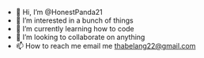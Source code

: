 - 👋 Hi, I’m @HonestPanda21
- 👀 I’m interested in a bunch of things
- 🌱 I’m currently learning how to code
- 💞️ I’m looking to collaborate on anything
- 📫 How to reach me email me thabelang22@gmail.com

<!---
HonestPanda21/HonestPanda21 is a ✨ special ✨ repository because its `README.md` (this file) appears on your GitHub profile.
You can click the Preview link to take a look at your changes.
--->
